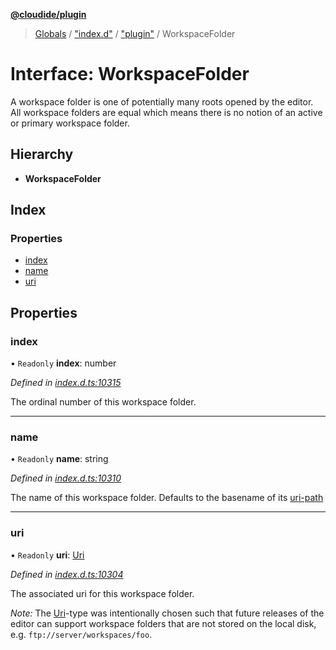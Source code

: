 **[@cloudide/plugin](../README.md)**

> [Globals](../README.md) / ["index.d"](../modules/_index_d_.md) / ["plugin"](../modules/_index_d_._plugin_.md) / WorkspaceFolder

# Interface: WorkspaceFolder

A workspace folder is one of potentially many roots opened by the editor. All workspace folders
are equal which means there is no notion of an active or primary workspace folder.

## Hierarchy

* **WorkspaceFolder**

## Index

### Properties

* [index](_index_d_._plugin_.workspacefolder.md#index)
* [name](_index_d_._plugin_.workspacefolder.md#name)
* [uri](_index_d_._plugin_.workspacefolder.md#uri)

## Properties

### index

• `Readonly` **index**: number

*Defined in [index.d.ts:10315](https://github.com/shuyaqian/cloudide-plugin-api/blob/6d83fa1/index.d.ts#L10315)*

The ordinal number of this workspace folder.

___

### name

• `Readonly` **name**: string

*Defined in [index.d.ts:10310](https://github.com/shuyaqian/cloudide-plugin-api/blob/6d83fa1/index.d.ts#L10310)*

The name of this workspace folder. Defaults to
the basename of its [uri-path](#Uri.path)

___

### uri

• `Readonly` **uri**: [Uri](../classes/_index_d_._plugin_.uri.md)

*Defined in [index.d.ts:10304](https://github.com/shuyaqian/cloudide-plugin-api/blob/6d83fa1/index.d.ts#L10304)*

The associated uri for this workspace folder.

*Note:* The [Uri](#Uri)-type was intentionally chosen such that future releases of the editor can support
workspace folders that are not stored on the local disk, e.g. `ftp://server/workspaces/foo`.

